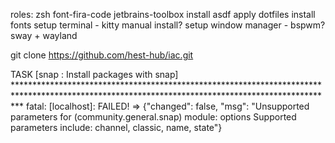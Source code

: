 roles: 
zsh
font-fira-code
jetbrains-toolbox
install asdf
apply dotfiles
install fonts
setup terminal - kitty manual install?
setup window manager - bspwm? sway + wayland

git clone https://github.com/hest-hub/iac.git

TASK [snap : Install packages with snap] *************************************************************************************************************************************************
fatal: [localhost]: FAILED! => {"changed": false, "msg": "Unsupported parameters for (community.general.snap) module: options Supported parameters include: channel, classic, name, state"}
